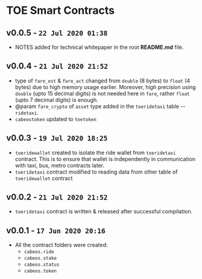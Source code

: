 TOE Smart Contracts
===================
v0.0.5 - `22 Jul 2020 01:38`
----
* NOTES added for technical whitepaper in the root __README.md__ file.

v0.0.4 - `21 Jul 2020 21:52`
----
* type of `fare_est` & `fare_act` changed from `double` (8 bytes) to `float` (4 bytes) due to high memory usage earlier. Moreover, high precision using `double` (upto 15 decimal digits) is not needed here in `fare`, rather `float` (upto 7 decimal digits) is enough.
* @param `fare_crypto` of `asset` type added in the `toeridetaxi` table -- `ridetaxi`.
* `cabeostoken` updated to `toetoken`

v0.0.3 - `19 Jul 2020 18:25`
----
* `toeridewallet` created to isolate the ride wallet from `toeridetaxi` contract. This is to ensure that wallet is independently in communication with taxi, bus, metro contracts later.
* `toeridetaxi` contract modified to reading data from other table of `toeridewallet` contract

v0.0.2 - `21 Jul 2020 21:52`
----
* `toeridetaxi` contract is written & released after successful compilation.


v0.0.1 - `17 Jun 2020 20:16`
----
* All the contract folders were created:
	- `cabeos.ride`
	- `cabeos.stake`
	- `cabeos.status`
	- `cabeos.token`